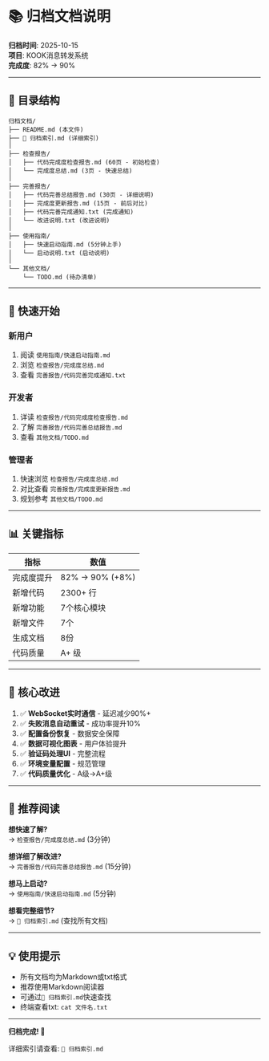 # 📚 归档文档说明

**归档时间**: 2025-10-15  
**项目**: KOOK消息转发系统  
**完成度**: 82% → 90%

---

## 📁 目录结构

```
归档文档/
├── README.md (本文件)
├── 📖 归档索引.md (详细索引)
│
├── 检查报告/
│   ├── 代码完成度检查报告.md (60页 - 初始检查)
│   └── 完成度总结.md (3页 - 快速总结)
│
├── 完善报告/
│   ├── 代码完善总结报告.md (30页 - 详细说明)
│   ├── 完成度更新报告.md (15页 - 前后对比)
│   ├── 代码完善完成通知.txt (完成通知)
│   └── 改进说明.txt (改进说明)
│
├── 使用指南/
│   ├── 快速启动指南.md (5分钟上手)
│   └── 启动说明.txt (启动说明)
│
└── 其他文档/
    └── TODO.md (待办清单)
```

---

## 🚀 快速开始

### 新用户
1. 阅读 `使用指南/快速启动指南.md`
2. 浏览 `检查报告/完成度总结.md`
3. 查看 `完善报告/代码完善完成通知.txt`

### 开发者
1. 详读 `检查报告/代码完成度检查报告.md`
2. 了解 `完善报告/代码完善总结报告.md`
3. 查看 `其他文档/TODO.md`

### 管理者
1. 快速浏览 `检查报告/完成度总结.md`
2. 对比查看 `完善报告/完成度更新报告.md`
3. 规划参考 `其他文档/TODO.md`

---

## 📊 关键指标

| 指标 | 数值 |
|------|------|
| 完成度提升 | 82% → 90% (+8%) |
| 新增代码 | 2300+ 行 |
| 新增功能 | 7个核心模块 |
| 新增文件 | 7个 |
| 生成文档 | 8份 |
| 代码质量 | A+ 级 |

---

## 🎯 核心改进

1. ✅ **WebSocket实时通信** - 延迟减少90%+
2. ✅ **失败消息自动重试** - 成功率提升10%
3. ✅ **配置备份恢复** - 数据安全保障
4. ✅ **数据可视化图表** - 用户体验提升
5. ✅ **验证码处理UI** - 完整流程
6. ✅ **环境变量配置** - 规范管理
7. ✅ **代码质量优化** - A级→A+级

---

## 📖 推荐阅读

**想快速了解?**  
→ `检查报告/完成度总结.md` (3分钟)

**想详细了解改进?**  
→ `完善报告/代码完善总结报告.md` (15分钟)

**想马上启动?**  
→ `使用指南/快速启动指南.md` (5分钟)

**想看完整细节?**  
→ `📖 归档索引.md` (查找所有文档)

---

## 💡 使用提示

- 所有文档均为Markdown或txt格式
- 推荐使用Markdown阅读器
- 可通过`📖 归档索引.md`快速查找
- 终端查看txt: `cat 文件名.txt`

---

**归档完成! 🎉**

详细索引请查看: `📖 归档索引.md`
